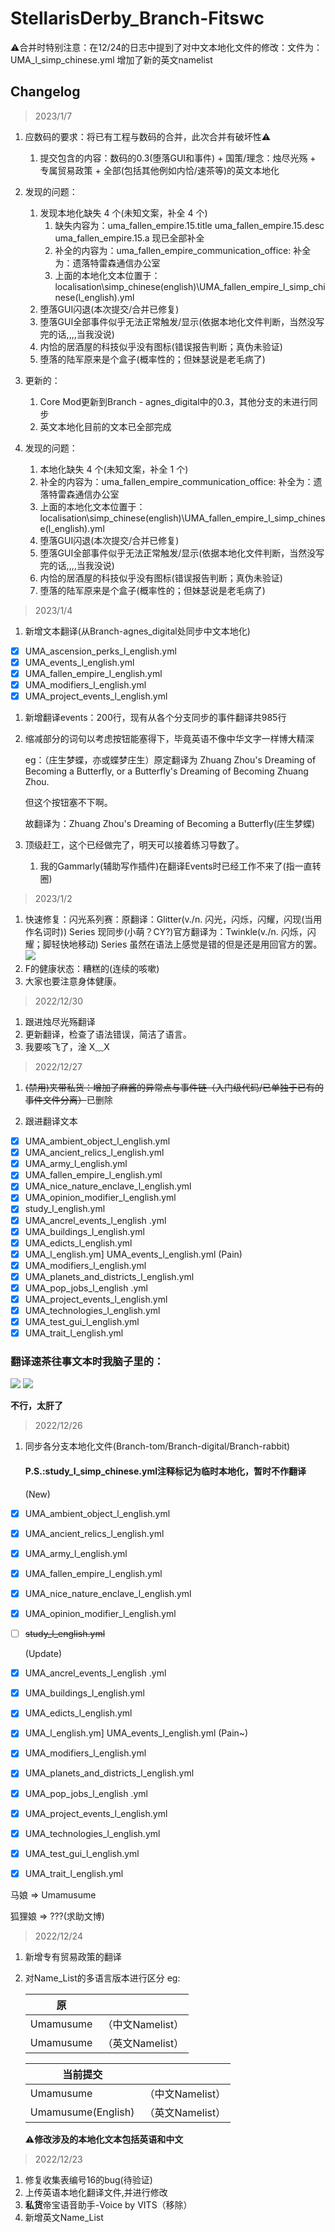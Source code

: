 # StellarisDerby_Branch-Fitswc

⚠️合并时特别注意：在12/24的日志中提到了对中文本地化文件的修改：文件为：UMA_l_simp_chinese.yml 增加了新的英文namelist

## Changelog
>2023/1/7
1. 应数码的要求：将已有工程与数码的合并，此次合并有破坏性⚠️
   1. 提交包含的内容：数码的0.3(堕落GUI和事件) + 国策/理念：烛尽光殇 + 专属贸易政策 + 全部(包括其他例如内恰/速茶等)的英文本地化
   
2. 发现的问题：
    1. 发现本地化缺失 4 个(未知文案，补全 4 个)
         1. 缺失内容为：uma_fallen_empire.15.title uma_fallen_empire.15.desc uma_fallen_empire.15.a 现已全部补全
         2. 补全的内容为：uma_fallen_empire_communication_office: 补全为：遗落特雷森通信办公室
         3. 上面的本地化文本位置于：localisation\simp_chinese(english)\UMA_fallen_empire_l_simp_chinese(l_english).yml
      2. 堕落GUI闪退(本次提交/合并已修复)
      3. 堕落GUI全部事件似乎无法正常触发/显示(依据本地化文件判断，当然没写完的话,,,,当我没说)
      4. 内恰的居酒屋的科技似乎没有图标(错误报告判断；真伪未验证)
      5. 堕落的陆军原来是个盒子(概率性的；但妹瑟说是老毛病了)
1. 更新的：
   1. Core Mod更新到Branch - agnes_digital中的0.3，其他分支的未进行同步
   2. 英文本地化目前的文本已全部完成
2. 发现的问题：
   1. 本地化缺失 4 个(未知文案，补全 1 个)
     1. 补全的内容为：uma_fallen_empire_communication_office: 补全为：遗落特雷森通信办公室
     2. 上面的本地化文本位置于：localisation\simp_chinese(english)\UMA_fallen_empire_l_simp_chinese(l_english).yml
   2. 堕落GUI闪退(本次提交/合并已修复)
   3. 堕落GUI全部事件似乎无法正常触发/显示(依据本地化文件判断，当然没写完的话,,,,当我没说)
   4. 内恰的居酒屋的科技似乎没有图标(错误报告判断；真伪未验证)
   5. 堕落的陆军原来是个盒子(概率性的；但妹瑟说是老毛病了)
>2023/1/4
1. 新增文本翻译(从Branch-agnes_digital处同步中文本地化)
- [X] UMA_ascension_perks_l_english.yml
- [X] UMA_events_l_english.yml
- [X] UMA_fallen_empire_l_english.yml
- [X] UMA_modifiers_l_english.yml
- [X] UMA_project_events_l_english.yml
1. 新增翻译events：200行，现有从各个分支同步的事件翻译共985行
2. 缩减部分的词句以考虑按钮能塞得下，毕竟英语不像中华文字一样博大精深
   
    eg：（庄生梦蝶，亦或蝶梦庄生）原定翻译为 Zhuang Zhou's Dreaming of Becoming a Butterfly, or a Butterfly's Dreaming of Becoming Zhuang Zhou.
    
    但这个按钮塞不下啊。

    故翻译为：Zhuang Zhou's Dreaming of Becoming a Butterfly(庄生梦蝶)

3. 顶级赶工，这个已经做完了，明天可以接着练习导数了。
   1. 我的Gammarly(辅助写作插件)在翻译Events时已经工作不来了(指一直转圈)
>2023/1/2
1. 快速修复：闪光系列赛：原翻译：Glitter(v./n. 闪光，闪烁，闪耀，闪现(当用作名词时)) Series 现同步(小萌？CY?)官方翻译为：Twinkle(v./n. 闪烁，闪耀；脚轻快地移动) Series 虽然在语法上感觉是错的但是还是用回官方的罢。
   ![](https://s3.bmp.ovh/imgs/2023/01/02/7a3f59498655b03f.jpg)
2. F的健康状态：糟糕的(连续的咳嗽)
3. 大家也要注意身体健康。
>2022/12/30
1. 跟进烛尽光殇翻译
2. 更新翻译，检查了语法错误，简洁了语言。
3. 我要咳飞了，淦 X﹏X
    
>2022/12/27
1. ~~(禁用)夹带私货：增加了麻酱的异常点与事件链（入门级代码/已单独于已有的事件文件分离）~~已删除

2. 跟进翻译文本
  - [X] UMA_ambient_object_l_english.yml 
 - [X] UMA_ancient_relics_l_english.yml
 - [X] UMA_army_l_english.yml
 - [X]  UMA_fallen_empire_l_english.yml
 - [X] UMA_nice_nature_enclave_l_english.yml
 - [X] UMA_opinion_modifier_l_english.yml
 - [X] study_l_english.yml
 - [X] UMA_ancrel_events_l_english .yml
 - [X] UMA_buildings_l_english.yml
 - [X] UMA_edicts_l_english.yml
 - [X] UMA_l_english.ym] UMA_events_l_english.yml (Pain)
 - [X] UMA_modifiers_l_english.yml
 - [X] UMA_planets_and_districts_l_english.yml
 - [X] UMA_pop_jobs_l_english .yml
 - [X]  UMA_project_events_l_english.yml
 - [X] UMA_technologies_l_english.yml
 - [X] UMA_test_gui_l_english.yml
 - [X] UMA_trait_l_english.yml

### 翻译速茶往事文本时我脑子里的：
  ![](https://s3.bmp.ovh/imgs/2022/12/27/75ce460c64b564e0.jpg)
  ![](https://s3.bmp.ovh/imgs/2022/12/27/016021448463c3a4.jpg)

**不行，太肝了**

>2022/12/26
1. 同步各分支本地化文件(Branch-tom/Branch-digital/Branch-rabbit)
   #### P.S.:study_l_simp_chinese.yml注释标记为临时本地化，暂时不作翻译

   (New)
 - [X] UMA_ambient_object_l_english.yml 
 - [X] UMA_ancient_relics_l_english.yml
 - [X] UMA_army_l_english.yml
 - [X]  UMA_fallen_empire_l_english.yml
 - [X] UMA_nice_nature_enclave_l_english.yml
 - [X] UMA_opinion_modifier_l_english.yml
 - [ ] ~~study_l_english.yml~~

   (Update)
 - [X] UMA_ancrel_events_l_english .yml
 - [X] UMA_buildings_l_english.yml
 - [X] UMA_edicts_l_english.yml
 - [X] UMA_l_english.ym] UMA_events_l_english.yml (Pain~)
 - [X] UMA_modifiers_l_english.yml
 - [X] UMA_planets_and_districts_l_english.yml
 - [X] UMA_pop_jobs_l_english .yml
 - [X]  UMA_project_events_l_english.yml
 - [X] UMA_technologies_l_english.yml
 - [X] UMA_test_gui_l_english.yml
 - [X] UMA_trait_l_english.yml

马娘 => Umamusume

狐狸娘 => ???(求助文博)

> 2022/12/24
1. 新增专有贸易政策的翻译
2. 对Name_List的多语言版本进行区分 eg:

    |   原   |       |
    |  ----  | ----  |
    | Umamusume  | （中文Namelist） |
    | Umamusume  | （英文Namelist） |
    
    |  当前提交   |     |
    |  ----  | ----  |
    | Umamusume  | （中文Namelist） |
    | Umamusume(English)  | （英文Namelist） |
    ⚠️**修改涉及的本地化文本包括英语和中文**

> 2022/12/23
1. 修复收集表编号16的bug(待验证)
2. 上传英语本地化翻译文件,并进行修改
3. **私货**帝宝语音助手-Voice by VITS（移除）
4. 新增英文Name_List